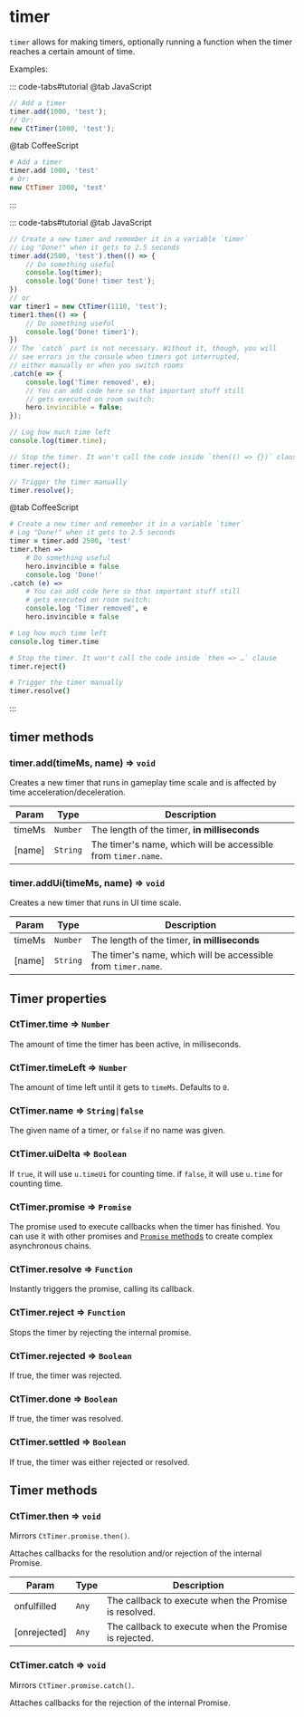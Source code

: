 # timer

`timer` allows for making timers, optionally running a function when the timer reaches a certain amount of time.

Examples:

::: code-tabs#tutorial
@tab JavaScript
```js
// Add a timer
timer.add(1000, 'test');
// Or:
new CtTimer(1000, 'test');
```
@tab CoffeeScript
```coffee
# Add a timer
timer.add 1000, 'test'
# Or:
new CtTimer 1000, 'test'

```
:::

::: code-tabs#tutorial
@tab JavaScript
```js
// Create a new timer and remember it in a variable `timer`
// Log "Done!" when it gets to 2.5 seconds
timer.add(2500, 'test').then(() => {
    // Do something useful
    console.log(timer);
    console.log('Done! timer test');
})
// or
var timer1 = new CtTimer(1110, 'test');
timer1.then(() => {
    // Do something useful
    console.log('Done! timer1');
})
// The `catch` part is not necessary. Without it, though, you will
// see errors in the console when timers got interrupted,
// either manually or when you switch rooms
.catch(e => {
    console.log('Timer removed', e);
    // You can add code here so that important stuff still
    // gets executed on room switch:
    hero.invincible = false;
});

// Log how much time left
console.log(timer.time);

// Stop the timer. It won't call the code inside `then(() => {})` clause
timer.reject();

// Trigger the timer manually
timer.resolve();
```
@tab CoffeeScript
```coffee
# Create a new timer and remember it in a variable `timer`
# Log "Done!" when it gets to 2.5 seconds
timer = timer.add 2500, 'test'
timer.then =>
    # Do something useful
    hero.invincible = false
    console.log 'Done!'
.catch (e) =>
    # You can add code here so that important stuff still
    # gets executed on room switch:
    console.log 'Timer removed', e
    hero.invincible = false

# Log how much time left
console.log timer.time

# Stop the timer. It won't call the code inside `then => …` clause
timer.reject()

# Trigger the timer manually
timer.resolve()
```
:::

## timer methods

### timer.add(timeMs, name) ⇒ <code>void</code>
Creates a new timer that runs in gameplay time scale and is affected by time acceleration/deceleration.

| Param | Type | Description |
| --- | --- | --- |
| timeMs | <code>Number</code> | The length of the timer, **in milliseconds** |
| [name] | <code>String</code> | The timer's name, which will be accessible from `timer.name`. |

### timer.addUi(timeMs, name) ⇒ <code>void</code>
Creates a new timer that runs in UI time scale.

| Param | Type | Description |
| --- | --- | --- |
| timeMs | <code>Number</code> | The length of the timer, **in milliseconds** |
| [name] | <code>String</code> | The timer's name, which will be accessible from `timer.name`. |

## Timer properties

### CtTimer.time ⇒ <code>Number</code>

The amount of time the timer has been active, in milliseconds.

### CtTimer.timeLeft ⇒ <code>Number</code>

The amount of time left until it gets to `timeMs`. Defaults to `0`.

### CtTimer\.name ⇒ <code>String|false</code>

The given name of a timer, or `false` if no name was given.

### CtTimer.uiDelta ⇒ <code>Boolean</code>

If `true`, it will use `u.timeUi` for counting time. if `false`, it will use `u.time` for counting time.

### CtTimer.promise ⇒ <code>Promise</code>

The promise used to execute callbacks when the timer has finished. You can use it with other promises and [`Promise` methods](https://developer.mozilla.org/en-US/docs/Web/JavaScript/Reference/Global_Objects/Promise) to create complex asynchronous chains.

### CtTimer.resolve ⇒ <code>Function</code>

Instantly triggers the promise, calling its callback.

### CtTimer.reject ⇒ <code>Function</code>

Stops the timer by rejecting the internal promise.

### CtTimer.rejected ⇒ <code>Boolean</code>

If true, the timer was rejected.

### CtTimer.done ⇒ <code>Boolean</code>

If true, the timer was resolved.

### CtTimer.settled ⇒ <code>Boolean</code>

If true, the timer was either rejected or resolved.

## Timer methods

### CtTimer.then ⇒ <code>void</code>

Mirrors `CtTimer.promise.then()`.

Attaches callbacks for the resolution and/or rejection of the internal Promise.

| Param | Type | Description |
| --- | --- | --- |
| onfulfilled | <code>Any</code> | The callback to execute when the Promise is resolved. |
| [onrejected] | <code>Any</code> | The callback to execute when the Promise is rejected. |

### CtTimer.catch ⇒ <code>void</code>

Mirrors `CtTimer.promise.catch()`.

Attaches callbacks for the rejection of the internal Promise.
